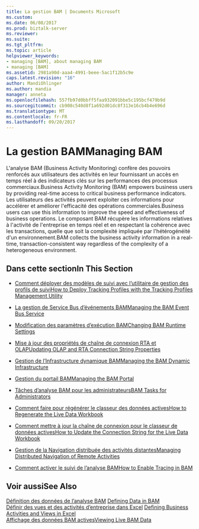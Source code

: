 ```yaml
---
title: La gestion BAM | Documents Microsoft
ms.custom: 
ms.date: 06/08/2017
ms.prod: biztalk-server
ms.reviewer: 
ms.suite: 
ms.tgt_pltfrm: 
ms.topic: article
helpviewer_keywords:
- managing [BAM], about managing BAM
- managing [BAM]
ms.assetid: 2981a90d-aaa4-4991-beee-5ac1f12b5c9e
caps.latest.revision: "16"
author: MandiOhlinger
ms.author: mandia
manager: anneta
ms.openlocfilehash: 557fb97d0bbff5faa932091bbe5c195bcf479b9d
ms.sourcegitcommit: cb908c540d8f1a692d01dc8f313e16cb4b4e696d
ms.translationtype: MT
ms.contentlocale: fr-FR
ms.lasthandoff: 09/20/2017
---
```

# <a name="managing-bam"></a><span data-ttu-id="d45a6-102">La gestion BAM</span><span class="sxs-lookup"><span data-stu-id="d45a6-102">Managing BAM</span></span>
<span data-ttu-id="d45a6-103">L'analyse BAM (Business Activity Monitoring) confère des pouvoirs renforcés aux utilisateurs des activités en leur fournissant un accès en temps réel à des indicateurs clés sur les performances des processus commerciaux.</span><span class="sxs-lookup"><span data-stu-id="d45a6-103">Business Activity Monitoring (BAM) empowers business users by providing real-time access to critical business performance indicators.</span></span> <span data-ttu-id="d45a6-104">Les utilisateurs des activités peuvent exploiter ces informations pour accélérer et améliorer l'efficacité des opérations commerciales.</span><span class="sxs-lookup"><span data-stu-id="d45a6-104">Business users can use this information to improve the speed and effectiveness of business operations.</span></span> <span data-ttu-id="d45a6-105">Le composant BAM récupère les informations relatives à l'activité de l'entreprise en temps réel et en respectant la cohérence avec les transactions, quelle que soit la complexité impliquée par l'hétérogénéité d'un environnement.</span><span class="sxs-lookup"><span data-stu-id="d45a6-105">BAM collects the business activity information in a real-time, transaction-consistent way regardless of the complexity of a heterogeneous environment.</span></span>  
  
## <a name="in-this-section"></a><span data-ttu-id="d45a6-106">Dans cette section</span><span class="sxs-lookup"><span data-stu-id="d45a6-106">In This Section</span></span>  
  
-   [<span data-ttu-id="d45a6-107">Comment déployer des modèles de suivi avec l’utilitaire de gestion des profils de suivi</span><span class="sxs-lookup"><span data-stu-id="d45a6-107">How to Deploy Tracking Profiles with the Tracking Profiles Management Utility</span></span>](../core/how-to-deploy-tracking-profiles-with-the-tracking-profiles-management-utility.md)  
  
-   [<span data-ttu-id="d45a6-108">La gestion de Service Bus d’événements BAM</span><span class="sxs-lookup"><span data-stu-id="d45a6-108">Managing the BAM Event Bus Service</span></span>](../core/managing-the-bam-event-bus-service.md)  
  
-   [<span data-ttu-id="d45a6-109">Modification des paramètres d’exécution BAM</span><span class="sxs-lookup"><span data-stu-id="d45a6-109">Changing BAM Runtime Settings</span></span>](../core/changing-bam-runtime-settings.md)  
  
-   [<span data-ttu-id="d45a6-110">Mise à jour des propriétés de chaîne de connexion RTA et OLAP</span><span class="sxs-lookup"><span data-stu-id="d45a6-110">Updating OLAP and RTA Connection String Properties</span></span>](../core/updating-olap-and-rta-connection-string-properties.md)  
  
-   [<span data-ttu-id="d45a6-111">Gestion de l’Infrastructure dynamique BAM</span><span class="sxs-lookup"><span data-stu-id="d45a6-111">Managing the BAM Dynamic Infrastructure</span></span>](../core/managing-the-bam-dynamic-infrastructure.md)  
  
-   [<span data-ttu-id="d45a6-112">Gestion du portail BAM</span><span class="sxs-lookup"><span data-stu-id="d45a6-112">Managing the BAM Portal</span></span>](../core/managing-the-bam-portal.md)  
  
-   [<span data-ttu-id="d45a6-113">Tâches d’analyse BAM pour les administrateurs</span><span class="sxs-lookup"><span data-stu-id="d45a6-113">BAM Tasks for Administrators</span></span>](../core/bam-tasks-for-administrators.md)  
  
-   [<span data-ttu-id="d45a6-114">Comment faire pour régénérer le classeur des données actives</span><span class="sxs-lookup"><span data-stu-id="d45a6-114">How to Regenerate the Live Data Workbook</span></span>](../core/how-to-regenerate-the-live-data-workbook.md)  
  
-   [<span data-ttu-id="d45a6-115">Comment mettre à jour la chaîne de connexion pour le classeur de données actives</span><span class="sxs-lookup"><span data-stu-id="d45a6-115">How to Update the Connection String for the Live Data Workbook</span></span>](../core/how-to-update-the-connection-string-for-the-live-data-workbook.md)  
  
-   [<span data-ttu-id="d45a6-116">Gestion de la Navigation distribuée des activités distantes</span><span class="sxs-lookup"><span data-stu-id="d45a6-116">Managing Distributed Navigation of Remote Activities</span></span>](../core/managing-distributed-navigation-of-remote-activities.md)  
  
-   [<span data-ttu-id="d45a6-117">Comment activer le suivi de l’analyse BAM</span><span class="sxs-lookup"><span data-stu-id="d45a6-117">How to Enable Tracing in BAM</span></span>](../core/how-to-enable-tracing-in-bam.md)  
  
## <a name="see-also"></a><span data-ttu-id="d45a6-118">Voir aussi</span><span class="sxs-lookup"><span data-stu-id="d45a6-118">See Also</span></span>  
 <span data-ttu-id="d45a6-119">[Définition des données de l’analyse BAM](../core/defining-data-in-bam.md) </span><span class="sxs-lookup"><span data-stu-id="d45a6-119">[Defining Data in BAM](../core/defining-data-in-bam.md) </span></span>  
 <span data-ttu-id="d45a6-120">[Définir des vues et des activités d’entreprise dans Excel](../core/defining-business-activities-and-views-in-excel.md) </span><span class="sxs-lookup"><span data-stu-id="d45a6-120">[Defining Business Activities and Views in Excel](../core/defining-business-activities-and-views-in-excel.md) </span></span>  
 [<span data-ttu-id="d45a6-121">Affichage des données BAM actives</span><span class="sxs-lookup"><span data-stu-id="d45a6-121">Viewing Live BAM Data</span></span>](../core/viewing-live-bam-data.md)